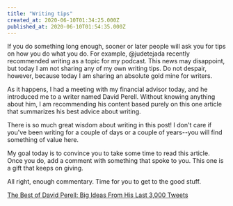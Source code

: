 ```yaml
---
title: "Writing tips"
created_at: 2020-06-10T01:34:25.000Z
published_at: 2020-06-10T01:54:35.000Z
---
```

If you do something long enough, sooner or later people will ask you for tips on how you do what you do. For example, @judetejada recently recommended writing as a topic for my podcast. This news may disappoint, but today I am not sharing any of my own writing tips. Do not despair, however, because today I am sharing an absolute gold mine for writers.

As it happens, I had a meeting with my financial advisor today, and he introduced me to a writer named David Perell. Without knowing anything about him, I am recommending his content based purely on this one article that summarizes his best advice about writing.

There is so much great wisdom about writing in this post! I don't care if you've been writing for a couple of days or a couple of years--you will find something of value here. 

My goal today is to convince you to take some time to read this article. Once you do, add a comment with something that spoke to you. This one is a gift that keeps on giving.

All right, enough commentary. Time for you to get to the good stuff. 

[The Best of David Perell: Big Ideas From His Last 3,000 Tweets](https://letter.substack.com/p/the-best-of-david-perell-big-ideas)
